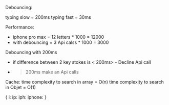 Debouncing:

typing slow = 200ms
typing fast = 30ms

Performance:

- iphone pro max = 12 letters \* 1000 = 12000
- with debouncing = 3 Api calss \* 1000 = 3000

Debouncing with 200ms

- if difference between 2 key stokes is < 200ms> - Decline Api call

- > 200ms make an Api calls

Cache:
time complexity to search in array = O(n)
time complexity to search in Objet = O(1)

{
i:
ip:
iph:
iphone:
}
